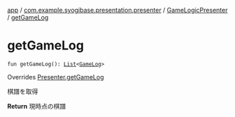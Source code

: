 [app](../../index.md) / [com.example.syogibase.presentation.presenter](../index.md) / [GameLogicPresenter](index.md) / [getGameLog](./get-game-log.md)

# getGameLog

`fun getGameLog(): `[`List`](https://kotlinlang.org/api/latest/jvm/stdlib/kotlin.collections/-list/index.html)`<`[`GameLog`](../../com.example.syogibase.domain.model/-game-log/index.md)`>`

Overrides [Presenter.getGameLog](../../com.example.syogibase.presentation.contact/-game-view-contact/-presenter/get-game-log.md)

棋譜を取得

**Return**
現時点の棋譜

